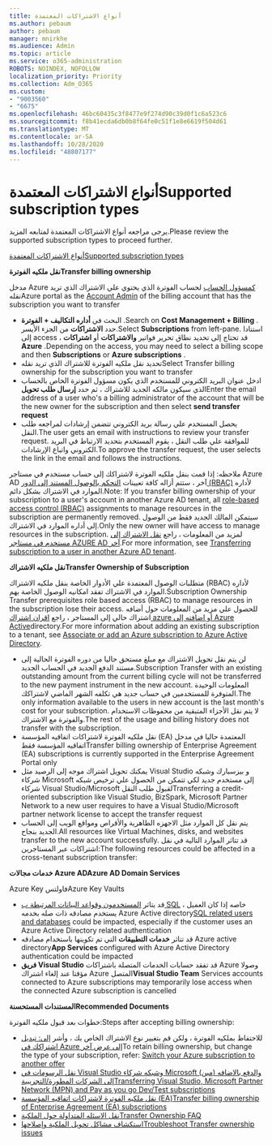 ```yaml
---
title: أنواع الاشتراكات المعتمدة
ms.author: pebaum
author: pebaum
manager: mnirkhe
ms.audience: Admin
ms.topic: article
ms.service: o365-administration
ROBOTS: NOINDEX, NOFOLLOW
localization_priority: Priority
ms.collection: Adm_O365
ms.custom:
- "9003560"
- "6675"
ms.openlocfilehash: 46bc60435c3f8477e9f274d90c39d0f1c6a523c6
ms.sourcegitcommit: f8b41ecda6db0b8f64fe0c51f1e8e6619f504d61
ms.translationtype: MT
ms.contentlocale: ar-SA
ms.lasthandoff: 10/28/2020
ms.locfileid: "48807177"
---
```

# <a name="supported-subscription-types"></a><span data-ttu-id="612f4-102">أنواع الاشتراكات المعتمدة</span><span class="sxs-lookup"><span data-stu-id="612f4-102">Supported subscription types</span></span>

<span data-ttu-id="612f4-103">يرجى مراجعه أنواع الاشتراكات المعتمدة لمتابعه المزيد.</span><span class="sxs-lookup"><span data-stu-id="612f4-103">Please review the supported subscription types to proceed further.</span></span>

[<span data-ttu-id="612f4-104">أنواع الاشتراكات المعتمدة</span><span class="sxs-lookup"><span data-stu-id="612f4-104">Supported subscription types</span></span>](https://docs.microsoft.com/azure/billing/billing-subscription-transfer?WT.mc_id=Portal-Microsoft_Azure_Support#supported-subscription-types)

<span data-ttu-id="612f4-105">**نقل ملكيه الفوترة**</span><span class="sxs-lookup"><span data-stu-id="612f4-105">**Transfer billing ownership**</span></span>

<span data-ttu-id="612f4-106">مدخل Azure [كمسؤول الحساب](https://ms.portal.azure.com/) لحساب الفوترة الذي يحتوي علي الاشتراك الذي تريد نقله</span><span class="sxs-lookup"><span data-stu-id="612f4-106">Azure portal as the [Account Admin](https://ms.portal.azure.com/) of the billing account that has the subscription you want to transfer</span></span>

- <span data-ttu-id="612f4-107">البحث في **أداره التكاليف + الفوترة** .</span><span class="sxs-lookup"><span data-stu-id="612f4-107">Search on **Cost Management + Billing** .</span></span> <span data-ttu-id="612f4-108">حدد **الاشتراكات** من الجزء الأيسر.</span><span class="sxs-lookup"><span data-stu-id="612f4-108">Select **Subscriptions** from left-pane.</span></span> <span data-ttu-id="612f4-109">استنادا إلى access ، قد تحتاج إلى تحديد نطاق تحرير فواتير **والاشتراكات** أو **اشتراكات Azure** .</span><span class="sxs-lookup"><span data-stu-id="612f4-109">Depending on the access, you may need to select a billing scope and then **Subscriptions** or **Azure subscriptions** .</span></span>
- <span data-ttu-id="612f4-110">تحديد نقل ملكيه الفوترة للاشتراك الذي تريد نقله</span><span class="sxs-lookup"><span data-stu-id="612f4-110">Select Transfer billing ownership for the subscription you want to transfer</span></span>
- <span data-ttu-id="612f4-111">ادخل عنوان البريد الكتروني للمستخدم الذي يكون مسؤول الفوترة الخاص بالحساب الذي سيكون مالكه الجديد للاشتراك ، ثم حدد **إرسال طلب تحويل**</span><span class="sxs-lookup"><span data-stu-id="612f4-111">Enter the email address of a user who's a billing administrator of the account that will be the new owner for the subscription and then select **send transfer request**</span></span>
- <span data-ttu-id="612f4-112">يحصل المستخدم علي رسالة بريد الكتروني تتضمن إرشادات لمراجعه طلب النقل.</span><span class="sxs-lookup"><span data-stu-id="612f4-112">The user gets an email with instructions to review your transfer request.</span></span> <span data-ttu-id="612f4-113">للموافقة علي طلب النقل ، يقوم المستخدم بتحديد الارتباط في البريد الكتروني واتباع الإرشادات.</span><span class="sxs-lookup"><span data-stu-id="612f4-113">To approve the transfer request, the user selects the link in the email and follows the instructions.</span></span>

<span data-ttu-id="612f4-114">ملاحظه: إذا قمت بنقل ملكيه الفوترة لاشتراكك إلى حساب مستخدم في مستاجر Azure AD آخر ، ستتم أزاله كافة تعيينات [التحكم بالوصول المستند إلى الدور (RBAC)](https://docs.microsoft.com/azure/role-based-access-control/overview?WT.mc_id=Portal-Microsoft_Azure_Support) لأداره الموارد في الاشتراك بشكل دائم.</span><span class="sxs-lookup"><span data-stu-id="612f4-114">Note: If you transfer billing ownership of your subscription to a user's account in another Azure AD tenant, all [role-based access control (RBAC)](https://docs.microsoft.com/azure/role-based-access-control/overview?WT.mc_id=Portal-Microsoft_Azure_Support) assignments to manage resources in the subscription are permanently removed.</span></span> <span data-ttu-id="612f4-115">سيتمكن المالك الجديد فقط من الوصول إلى أداره الموارد في الاشتراك.</span><span class="sxs-lookup"><span data-stu-id="612f4-115">Only the new owner will have access to manage resources in the subscription.</span></span> <span data-ttu-id="612f4-116">لمزيد من المعلومات ، راجع [نقل الاشتراك إلى مستخدم في مستاجر AZURE AD آخر](https://docs.microsoft.com/azure/active-directory/managed-identities-azure-resources/known-issues?WT.mc_id=Portal-Microsoft_Azure_Support).</span><span class="sxs-lookup"><span data-stu-id="612f4-116">For more information, see [Transferring subscription to a user in another Azure AD tenant](https://docs.microsoft.com/azure/active-directory/managed-identities-azure-resources/known-issues?WT.mc_id=Portal-Microsoft_Azure_Support).</span></span>

<span data-ttu-id="612f4-117">**نقل ملكيه الاشتراك**</span><span class="sxs-lookup"><span data-stu-id="612f4-117">**Transfer Ownership of Subscription**</span></span>

<span data-ttu-id="612f4-118">متطلبات الوصول المعتمدة علي الأدوار الخاصة بنقل ملكيه الاشتراك (RBAC) لأداره الموارد في الاشتراك تفقد امكانيه الوصول الخاصة بهم.</span><span class="sxs-lookup"><span data-stu-id="612f4-118">Subscription Ownership Transfer prerequisites role based access (RBAC) to manage resources in the subscription lose their access.</span></span> <span data-ttu-id="612f4-119">للحصول علي مزيد من المعلومات حول أضافه اشتراك حالي إلى المستاجر ، راجع [اقران اشتراك azure أو اضافته إلى Azure Active](https://docs.microsoft.com/azure/active-directory/fundamentals/active-directory-how-subscriptions-associated-directory?WT.mc_id=Portal-Microsoft_Azure_Support)directory.</span><span class="sxs-lookup"><span data-stu-id="612f4-119">For more information about adding an existing subscription to a tenant, see [Associate or add an Azure subscription to Azure Active Directory](https://docs.microsoft.com/azure/active-directory/fundamentals/active-directory-how-subscriptions-associated-directory?WT.mc_id=Portal-Microsoft_Azure_Support).</span></span>

- <span data-ttu-id="612f4-120">لن يتم نقل تحويل الاشتراك مع مبلغ مستحق حاليا من دوره الفوترة الحالية إلى مستند الدفع الجديد في الحساب الجديد.</span><span class="sxs-lookup"><span data-stu-id="612f4-120">Subscription Transfer with an existing outstanding amount from the current billing cycle will not be transferred to the new payment instrument in the new account.</span></span> <span data-ttu-id="612f4-121">المعلومات الوحيدة المتوفرة للمستخدمين في حساب جديد هي تكلفه الشهر الماضي لاشتراكك.</span><span class="sxs-lookup"><span data-stu-id="612f4-121">The only information available to the users in new account is the last month's cost for your subscription.</span></span> <span data-ttu-id="612f4-122">لا يتم نقل الأجزاء المتبقية من محفوظات الاستخدام والفوترة مع الاشتراك.</span><span class="sxs-lookup"><span data-stu-id="612f4-122">The rest of the usage and billing history does not transfer with the subscription.</span></span>
- <span data-ttu-id="612f4-123">نقل ملكيه الفوترة لاشتراكات اتفاقيه المؤسسة (EA) المعتمدة حاليا في مدخل اتفاقيه المؤسسة فقط</span><span class="sxs-lookup"><span data-stu-id="612f4-123">Transfer billing ownership of Enterprise Agreement (EA) subscriptions is currently supported in the Enterprise Agreement Portal only</span></span>
- <span data-ttu-id="612f4-124">يمكنك تحويل اشتراك موجه إلى الرصيد مثل Visual Studio و بيزسبارك وشبكه شركاء Microsoft إلى مستخدم جديد لكي تتمكن من الحصول علي ترخيص شبكه شركاء Visual Studio/Microsoft لقبول طلب النقل</span><span class="sxs-lookup"><span data-stu-id="612f4-124">Transferring a credit-oriented subscription like Visual Studio, BizSpark, Microsoft Partner Network to a new user requires to have a Visual Studio/Microsoft partner network license to accept the transfer request</span></span>
- <span data-ttu-id="612f4-125">يتم نقل كل الموارد مثل الاجهزه الظاهرية والأقراص ومواقع الويب إلى الحساب الجديد بنجاح.</span><span class="sxs-lookup"><span data-stu-id="612f4-125">All resources like Virtual Machines, disks, and websites transfer to the new account successfully.</span></span> <span data-ttu-id="612f4-126">قد تتاثر الموارد التالية في نقل اشتراكات عبر المستاجرين:</span><span class="sxs-lookup"><span data-stu-id="612f4-126">The following resources could be affected in a cross-tenant subscription transfer:</span></span>

<span data-ttu-id="612f4-127">**خدمات مجالات Azure AD**</span><span class="sxs-lookup"><span data-stu-id="612f4-127">**Azure AD Domain Services**</span></span>

<span data-ttu-id="612f4-128">Azure Key فاولتس</span><span class="sxs-lookup"><span data-stu-id="612f4-128">Azure Key Vaults</span></span>

- <span data-ttu-id="612f4-129">قد يتاثر [المستخدمون وقواعد البيانات المرتبطة ب SQL](https://docs.microsoft.com/azure/sql-database/sql-database-aad-authentication-configure?WT.mc_id=Portal-Microsoft_Azure_Support) ، خاصه إذا كان العميل يستخدم مصادقه ذات صله بخدمه Azure Active directory</span><span class="sxs-lookup"><span data-stu-id="612f4-129">[SQL related users and databases](https://docs.microsoft.com/azure/sql-database/sql-database-aad-authentication-configure?WT.mc_id=Portal-Microsoft_Azure_Support) could be impacted, especially if the customer uses an Azure Active Directory related authentication</span></span>
- <span data-ttu-id="612f4-130">قد تتاثر **خدمات التطبيقات** التي تم تكوينها باستخدام مصادقه Azure active directory</span><span class="sxs-lookup"><span data-stu-id="612f4-130">**App Services** configured with Azure Active Directory authentication could be impacted</span></span>
- <span data-ttu-id="612f4-131">**فريق Visual Studio** قد تفقد حسابات الخدمات المتصلة باشتراكات Azure وصولا مؤقتا عند إلغاء اشتراك Azure المتصل</span><span class="sxs-lookup"><span data-stu-id="612f4-131">**Visual Studio Team** Services accounts connected to Azure subscriptions may temporarily lose access when the connected Azure subscription is cancelled</span></span>

<span data-ttu-id="612f4-132">**المستندات المستحسنة**</span><span class="sxs-lookup"><span data-stu-id="612f4-132">**Recommended Documents**</span></span>

<span data-ttu-id="612f4-133">خطوات بعد قبول ملكيه الفوترة:</span><span class="sxs-lookup"><span data-stu-id="612f4-133">Steps after accepting billing ownership:</span></span>

- <span data-ttu-id="612f4-134">للاحتفاظ بملكيه الفوترة ، ولكن قم بتغيير نوع الاشتراك الخاص بك ، وأشر [إلى: تبديل اشتراكك في Azure إلى عرض آخر](https://docs.microsoft.com/azure/billing/billing-how-to-switch-azure-offer?WT.mc_id=Portal-Microsoft_Azure_Support)</span><span class="sxs-lookup"><span data-stu-id="612f4-134">To retain billing ownership, but change the type of your subscription, refer: [Switch your Azure subscription to another offer](https://docs.microsoft.com/azure/billing/billing-how-to-switch-azure-offer?WT.mc_id=Portal-Microsoft_Azure_Support)</span></span>
- [<span data-ttu-id="612f4-135">نقل الرسومات في Visual Studio وشبكه شركاء Microsoft (مبن) والدفع بالاضافه إلى الشركات المطورة/التجريبية</span><span class="sxs-lookup"><span data-stu-id="612f4-135">Transferring Visual Studio, Microsoft Partner Network (MPN) and Pay as you go Dev/Test subscriptions</span></span>](https://docs.microsoft.com/azure/billing/billing-subscription-transfer?WT.mc_id=Portal-Microsoft_Azure_Support#transferring-visual-studio-microsoft-partner-network-mpn-and-pay-as-you-go-devtest-subscriptions)
- [<span data-ttu-id="612f4-136">نقل ملكيه الفوترة لاشتراكات اتفاقيه المؤسسة (EA)</span><span class="sxs-lookup"><span data-stu-id="612f4-136">Transfer billing ownership of Enterprise Agreement (EA) subscriptions</span></span>](https://docs.microsoft.com/azure/billing/billing-subscription-transfer?WT.mc_id=Portal-Microsoft_Azure_Support#transfer-billing-ownership-of-enterprise-agreement-ea-subscriptions)
- [<span data-ttu-id="612f4-137">نقل الاسئله المتداولة حول الملكية</span><span class="sxs-lookup"><span data-stu-id="612f4-137">Transfer Ownership FAQ</span></span>](https://docs.microsoft.com/azure/billing/billing-subscription-transfer?WT.mc_id=Portal-Microsoft_Azure_Support#frequently-asked-questions-faq-for-senders)
- [<span data-ttu-id="612f4-138">استكشاف مشاكل تحويل الملكية وإصلاحها</span><span class="sxs-lookup"><span data-stu-id="612f4-138">Troubleshoot Transfer ownership issues</span></span>](https://docs.microsoft.com/azure/billing/billing-subscription-transfer?WT.mc_id=Portal-Microsoft_Azure_Support#troubleshooting)